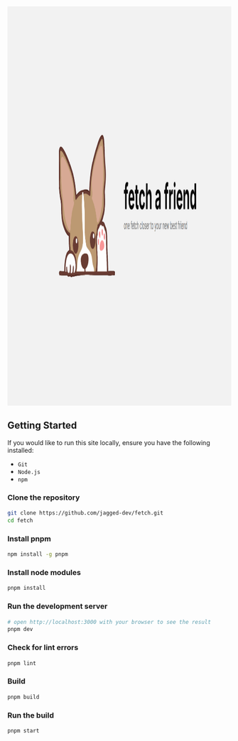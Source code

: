 <p align="center">
  <a href="https://fetch-jagged.vercel.app" target="_blank">
    <img src="/public/opengraph-image.png" alt="fetch a friend" width="1600" height="900" />
  </a>
</p>

## Getting Started

If you would like to run this site locally, ensure you have the following installed:

- `Git`
- `Node.js`
- `npm`

### Clone the repository

```bash
git clone https://github.com/jagged-dev/fetch.git
cd fetch
```

### Install pnpm

```bash
npm install -g pnpm
```

### Install node modules

```bash
pnpm install
```

### Run the development server

```bash
# open http://localhost:3000 with your browser to see the result
pnpm dev
```

### Check for lint errors

```bash
pnpm lint
```

### Build

```bash
pnpm build
```

### Run the build

```bash
pnpm start
```
